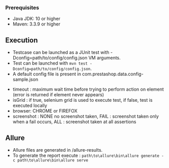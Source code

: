 ### Prerequisites
* Java JDK: 10 or higher
* Maven: 3.3.9 or higher

## Execution
* Testcase can be launched as a JUnit test with -Dconfig=path/to/config/config.json VM arguments.
* Test can be launched with ```mvn test -Dconfig=path/to/config/config.json```.
* A default config file is present in com.prestashop.data.config-sample.json
- timeout : maximum wait time before trying to perform action on element (error is returned if element never appears)
- isGrid : if true, selenium grid is used to execute test, if false, test is executed locally
- browser: CHROME or FIREFOX
- screenshot : NONE no screenshot taken, FAIL : screenshot taken only when a fail occurs, ALL : screenshot taken at all assertions

## Allure
* Allure files are generated in /allure-results.
* To generate the report execute : 
```path\to\allure\bin\allure generate -c path\to\allure\bin\allure serve```

